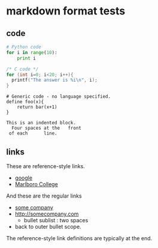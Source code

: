 markdown format tests
=====================

code
-----

```python
# Python code
for i in range(10):
    print i
```

```c
/* C code */
for (int i=0; i<20; i++){
  printf("The answer is %i\n", i);
}
```

```
# Generic code - no language specified.
define foo(x){
    return bar(x+1)
}
```

    This is an indented block.
      Four spaces at the   front
     of each      line.


links
-----

These are reference-style links.
* [google][1]
* [Marlboro College][marlboro]

And these are the regular links
* [some company](http://somecompany.com)
* <http://somecompany.com>
  * bullet sublist : two spaces
* back to outer bullet scope.

The reference-style link definitions are typically at the end.

[1]: <http://www.google.com> "Google Inc"
[marlboro]: <https://www.marlboro.edu> "Marlboro College website"


